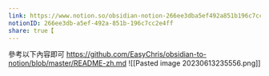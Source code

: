 ```yaml
---
link: https://www.notion.so/obsidian-notion-266ee3dba5ef492a851b196c7cc2e4ff
notionID: 266ee3db-a5ef-492a-851b-196c7cc2e4ff
share: true【  
---
```

參考以下內容即可
https://github.com/EasyChris/obsidian-to-notion/blob/master/README-zh.md
![[Pasted image 20230613235556.png]]